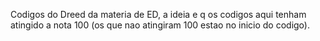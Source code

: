 Codigos do Dreed da materia de ED, a ideia e q os codigos aqui tenham atingido a nota 100 (os que nao atingiram 100 estao no inicio do codigo).
